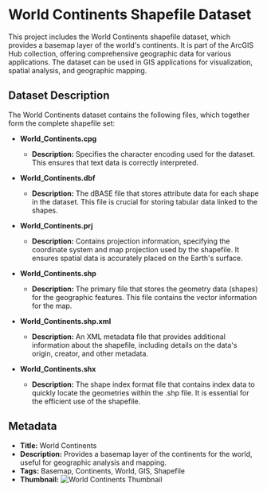 # World Continents Shapefile Dataset

This project includes the World Continents shapefile dataset, which provides a basemap layer of the world's continents. It is part of the ArcGIS Hub collection, offering comprehensive geographic data for various applications. The dataset can be used in GIS applications for visualization, spatial analysis, and geographic mapping.

## Dataset Description

The World Continents dataset contains the following files, which together form the complete shapefile set:

- **World_Continents.cpg**
  - **Description:** Specifies the character encoding used for the dataset. This ensures that text data is correctly interpreted.

- **World_Continents.dbf**
  - **Description:** The dBASE file that stores attribute data for each shape in the dataset. This file is crucial for storing tabular data linked to the shapes.

- **World_Continents.prj**
  - **Description:** Contains projection information, specifying the coordinate system and map projection used by the shapefile. It ensures spatial data is accurately placed on the Earth's surface.

- **World_Continents.shp**
  - **Description:** The primary file that stores the geometry data (shapes) for the geographic features. This file contains the vector information for the map.

- **World_Continents.shp.xml**
  - **Description:** An XML metadata file that provides additional information about the shapefile, including details on the data's origin, creator, and other metadata.

- **World_Continents.shx**
  - **Description:** The shape index format file that contains index data to quickly locate the geometries within the .shp file. It is essential for the efficient use of the shapefile.

## Metadata

- **Title:** World Continents
- **Description:** Provides a basemap layer of the continents for the world, useful for geographic analysis and mapping.
- **Tags:** Basemap, Continents, World, GIS, Shapefile
- **Thumbnail:**
  ![World Continents Thumbnail](https://www.arcgis.com/sharing/rest/content/items/57c1ade4fa7c4e2384e6a23f2b3bd254_0/info/thumbnail/thumbnail1704237420766.png?w=500)
